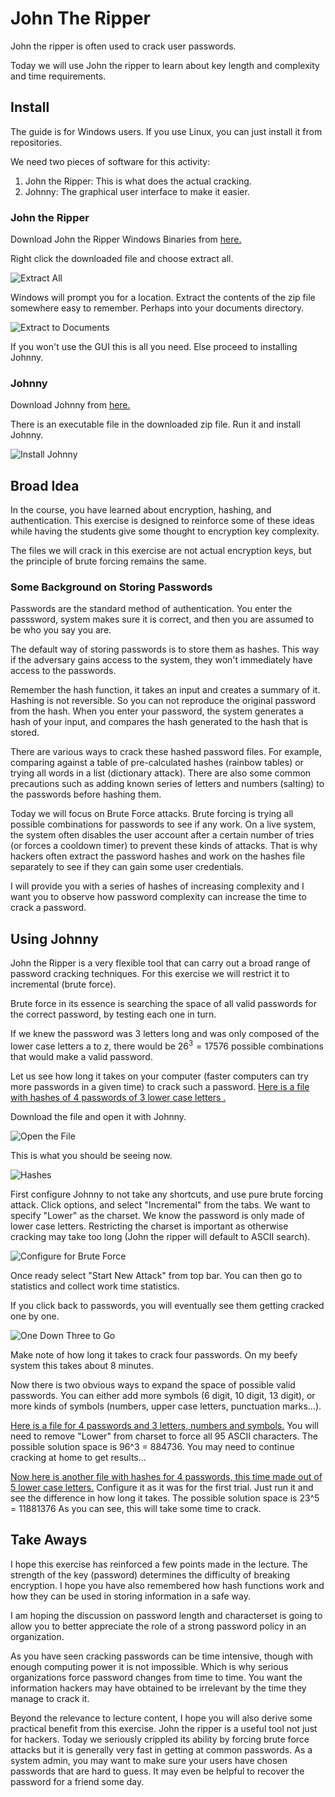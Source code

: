 # John The Ripper

John the ripper is often used to crack user passwords. 

Today we will use John the ripper to learn about key length and complexity and time requirements.

## Install

The guide is for Windows users. If you use Linux, you can just install it from repositories.

We need two pieces of software for this activity:

1. John the Ripper: This is what does the actual cracking.
2. Johnny: The graphical user interface to make it easier.

### John the Ripper

Download John the Ripper Windows Binaries from [here.](https://www.openwall.com/john/k/john-1.9.0-jumbo-1-win64.zip)

Right click the downloaded file and choose extract all.

![Extract All](figures/extract1.png)

Windows will prompt you for a location. Extract the contents of the zip file somewhere easy to remember. Perhaps into your documents directory.

![Extract to Documents](figures/extract2.png)

If you won't use the GUI this is all you need. Else proceed to installing Johnny.


### Johnny

Download Johnny from [here.](https://openwall.info/wiki/_media/john/johnny/johnny_2.2_win.zip)

There is an executable file in the downloaded zip file. Run it and install Johnny. 

![Install Johnny](figures/johnnyInstall)

## Broad Idea

In the course, you have learned about encryption, hashing, and authentication. This exercise is designed to reinforce some of these ideas while having the students give some thought to encryption key complexity.

The files we will crack in this exercise are not actual encryption keys, but the principle of brute forcing remains the same.

### Some Background on Storing Passwords

Passwords are the standard method of authentication. You enter the passsword, system makes sure it is correct, and then you are assumed to be who you say you are.

The default way of storing passwords is to store them as hashes. This way if the adversary gains access to the system, they won't immediately have access to the passwords.

Remember the hash function, it takes an input and creates a summary of it. Hashing is not reversible. So you can not reproduce the original password from the hash. When you enter your password, the system generates a hash of your input, and compares the hash generated to the hash that is stored.

There are various ways to crack these hashed password files. For example, comparing against a table of pre-calculated hashes (rainbow tables) or trying all words in a list (dictionary attack). There are also some common precautions such as adding known series of letters and numbers (salting) to the passwords before hashing them.

Today we will focus on Brute Force attacks. Brute forcing is trying all possible combinations for passwords to see if any work. On a live system, the system often disables the user account after a certain number of tries (or forces a cooldown timer) to prevent these kinds of attacks. That is why hackers often extract the password hashes and work on the hashes file separately to see if they can gain some user credentials.

I will provide you with a series of hashes of increasing complexity and I want you to observe how password complexity can increase the time to crack a password.

## Using Johnny

John the Ripper is a very flexible tool that can carry out a broad range of password cracking techniques. For this exercise we will restrict it to incremental (brute force).

Brute force in its essence is searching the space of all valid passwords for the correct password, by testing each one in turn.

If we knew the password was 3 letters long and was only composed of the lower case letters a to z, there would be $26^3 = 17576$  possible combinations that would make a valid password. 

Let us see how long it takes on your computer (faster computers can try more passwords in a given time) to crack such a password. [Here is a file with hashes of 4 passwords of 3 lower case letters .](3AHashes.txt)

Download the file and open it with Johnny.

![Open the File](figures/openInJohnny.png)

This is what you should be seeing now.

![Hashes](figures/hashesInJohnny.png)

First configure Johnny to not take any shortcuts, and use pure brute forcing attack. Click options, and select "Incremental" from the tabs. We want to specify "Lower" as the charset. We know the password is only made of lower case letters. Restricting the charset is important as otherwise cracking may take too long (John the ripper will default to ASCII search).

![Configure for Brute Force](figures/configureJohnny.png)

Once ready select "Start New Attack" from top bar. You can then go to statistics and collect work time statistics. 

If you click back to passwords, you will eventually see them getting cracked one by one.

![One Down Three to Go](figures/1down.png)

Make note of how long it takes to crack four passwords. On my beefy system this takes about 8 minutes.

Now there is two obvious ways to expand the space of possible valid passwords. You can either add more symbols (6 digit, 10 digit, 13 digit), or more kinds of symbols (numbers, upper case letters, punctuation marks...).

[Here is a file for 4 passwords and 3 letters, numbers and symbols.](3ANSHashes.txt) You will need to remove "Lower" from charset to force all 95 ASCII characters. The possible solution space is 96^3 = 884736. You may need to continue cracking at home to get results...

[Now here is another file with hashes for 4 passwords, this time made out of 5 lower case letters.](5AHashes.txt) Configure it as it was for the first trial. Just run it and see the difference in how long it takes. The possible solution space is 23^5 = 11881376 As you can see, this will take some time to crack.

## Take Aways

I hope this exercise has reinforced a few points made in the lecture. The strength of the key (password) determines the difficulty of breaking encryption. I hope you have also remembered how hash functions work and how they can be used in storing information in a safe way. 

I am hoping the discussion on password length and characterset is going to allow you to better appreciate the role of a strong password policy in an organization. 

As you have seen cracking passwords can be time intensive, though with enough computing power it is not impossible. Which is why serious organizations force password changes from time to time. You want the information hackers may have obtained to be irrelevant by the time they manage to crack it.

Beyond the relevance to lecture content, I hope you will also derive some practical benefit from this exercise. John the ripper is a useful tool not just for hackers. Today we seriously crippled its ability by forcing brute force attacks but it is generally very fast in getting at common passwords. As a system admin, you may want to make sure your users have chosen passwords that are hard to guess. It may even be helpful to recover the password for a friend some day.


